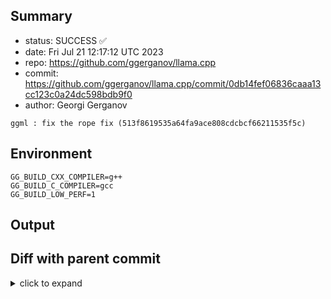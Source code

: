 ## Summary

- status: SUCCESS ✅
- date:   Fri Jul 21 12:17:12 UTC 2023
- repo:   https://github.com/ggerganov/llama.cpp
- commit: https://github.com/ggerganov/llama.cpp/commit/0db14fef06836caaa13cc123c0a24dc598bdb9f0
- author: Georgi Gerganov
```
ggml : fix the rope fix (513f8619535a64fa9ace808cdcbcf66211535f5c)
```

## Environment

```
GG_BUILD_CXX_COMPILER=g++
GG_BUILD_C_COMPILER=gcc
GG_BUILD_LOW_PERF=1
```

## Output

## Diff with parent commit

<details><summary>click to expand</summary>

```diff
--- /home/ggml/results/llama.cpp/03/e566977b277937c5f706180171c5d12b597b0b/ggml-0-x86-cpu-low-perf/stdall	2023-07-21 11:53:15.298093908 +0000
+++ /home/ggml/results/llama.cpp/0d/b14fef06836caaa13cc123c0a24dc598bdb9f0/ggml-0-x86-cpu-low-perf/stdall	2023-07-21 12:17:12.912554068 +0000
@@ -1,6 +1,6 @@
 mkdir: cannot create directory ‘/mnt/llama.cpp’: Permission denied
-rm: cannot remove '/home/ggml/results/llama.cpp/03/e566977b277937c5f706180171c5d12b597b0b/ggml-0-x86-cpu-low-perf/*.log': No such file or directory
-rm: cannot remove '/home/ggml/results/llama.cpp/03/e566977b277937c5f706180171c5d12b597b0b/ggml-0-x86-cpu-low-perf/*.exit': No such file or directory
-rm: cannot remove '/home/ggml/results/llama.cpp/03/e566977b277937c5f706180171c5d12b597b0b/ggml-0-x86-cpu-low-perf/*.md': No such file or directory
-0.00user 0.00system 0:00.00elapsed 100%CPU (0avgtext+0avgdata 3700maxresident)k
-0inputs+8outputs (0major+1524minor)pagefaults 0swaps
+rm: cannot remove '/home/ggml/results/llama.cpp/0d/b14fef06836caaa13cc123c0a24dc598bdb9f0/ggml-0-x86-cpu-low-perf/*.log': No such file or directory
+rm: cannot remove '/home/ggml/results/llama.cpp/0d/b14fef06836caaa13cc123c0a24dc598bdb9f0/ggml-0-x86-cpu-low-perf/*.exit': No such file or directory
+rm: cannot remove '/home/ggml/results/llama.cpp/0d/b14fef06836caaa13cc123c0a24dc598bdb9f0/ggml-0-x86-cpu-low-perf/*.md': No such file or directory
+0.00user 0.00system 0:00.00elapsed 100%CPU (0avgtext+0avgdata 3740maxresident)k
+0inputs+8outputs (0major+1568minor)pagefaults 0swaps
```
</details>

